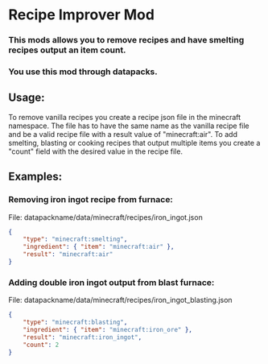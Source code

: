 # Recipe Improver Mod
 
### This mods allows you to remove recipes and have smelting recipes output an item count.
### You use this mod through datapacks.
 
## Usage:
To remove vanilla recipes you create a recipe json file in the minecraft namespace. The file has to have the same name as the vanilla recipe file and be a valid recipe file with a result value of "minecraft:air".
To add smelting, blasting or cooking recipes that output multiple items you create a "count" field with the desired value in the recipe file.
 
## Examples:
### Removing iron ingot recipe from furnace:
File: datapackname/data/minecraft/recipes/iron_ingot.json
```json
{
    "type": "minecraft:smelting",
    "ingredient": { "item": "minecraft:air" },
    "result": "minecraft:air"
}
```

### Adding double iron ingot output from blast furnace:
File: datapackname/data/minecraft/recipes/iron_ingot_blasting.json
```json
{
    "type": "minecraft:blasting",
    "ingredient": { "item": "minecraft:iron_ore" },
    "result": "minecraft:iron_ingot",
    "count": 2
}
```
